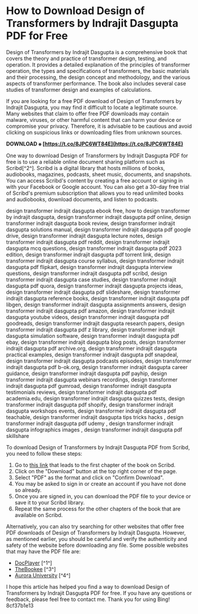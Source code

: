 # How to Download Design of Transformers by Indrajit Dasgupta PDF for Free
 
Design of Transformers by Indrajit Dasgupta is a comprehensive book that covers the theory and practice of transformer design, testing, and operation. It provides a detailed explanation of the principles of transformer operation, the types and specifications of transformers, the basic materials and their processing, the design concept and methodology, and the various aspects of transformer performance. The book also includes several case studies of transformer design and examples of calculations.
 
If you are looking for a free PDF download of Design of Transformers by Indrajit Dasgupta, you may find it difficult to locate a legitimate source. Many websites that claim to offer free PDF downloads may contain malware, viruses, or other harmful content that can harm your device or compromise your privacy. Therefore, it is advisable to be cautious and avoid clicking on suspicious links or downloading files from unknown sources.
 
**DOWNLOAD ⚹ [https://t.co/8JPC6WT84E](https://t.co/8JPC6WT84E)**


 
One way to download Design of Transformers by Indrajit Dasgupta PDF for free is to use a reliable online document sharing platform such as Scribd[^2^]. Scribd is a digital library that hosts millions of books, audiobooks, magazines, podcasts, sheet music, documents, and snapshots. You can access Scribd's content by creating a free account or signing in with your Facebook or Google account. You can also get a 30-day free trial of Scribd's premium subscription that allows you to read unlimited books and audiobooks, download documents, and listen to podcasts.
 
design transformer indrajit dasgupta ebook free,  how to design transformer by indrajit dasgupta,  design transformer indrajit dasgupta pdf online,  design transformer indrajit dasgupta book review,  design transformer indrajit dasgupta solutions manual,  design transformer indrajit dasgupta pdf google drive,  design transformer indrajit dasgupta lecture notes,  design transformer indrajit dasgupta pdf reddit,  design transformer indrajit dasgupta mcq questions,  design transformer indrajit dasgupta pdf 2023 edition,  design transformer indrajit dasgupta pdf torrent link,  design transformer indrajit dasgupta course syllabus,  design transformer indrajit dasgupta pdf flipkart,  design transformer indrajit dasgupta interview questions,  design transformer indrajit dasgupta pdf scribd,  design transformer indrajit dasgupta case studies,  design transformer indrajit dasgupta pdf quora,  design transformer indrajit dasgupta projects ideas,  design transformer indrajit dasgupta pdf slideshare,  design transformer indrajit dasgupta reference books,  design transformer indrajit dasgupta pdf libgen,  design transformer indrajit dasgupta assignments answers,  design transformer indrajit dasgupta pdf amazon,  design transformer indrajit dasgupta youtube videos,  design transformer indrajit dasgupta pdf goodreads,  design transformer indrajit dasgupta research papers,  design transformer indrajit dasgupta pdf z library,  design transformer indrajit dasgupta simulation software,  design transformer indrajit dasgupta pdf ebay,  design transformer indrajit dasgupta blog posts,  design transformer indrajit dasgupta pdf archive.org,  design transformer indrajit dasgupta practical examples,  design transformer indrajit dasgupta pdf snapdeal,  design transformer indrajit dasgupta podcasts episodes,  design transformer indrajit dasgupta pdf b-ok.org,  design transformer indrajit dasgupta career guidance,  design transformer indrajit dasgupta pdf payhip,  design transformer indrajit dasgupta webinars recordings,  design transformer indrajit dasgupta pdf gumroad,  design transformer indrajit dasgupta testimonials reviews,  design transformer indrajit dasgupta pdf academia.edu,  design transformer indrajit dasgupta quizzes tests,  design transformer indrajit dasgupta pdf shopify,  design transformer indrajit dasgupta workshops events,  design transformer indrajit dasgupta pdf teachable,  design transformer indrajit dasgupta tips tricks hacks ,  design transformer indrajit dasgupta pdf udemy ,  design transformer indrajit dasgupta infographics images ,  design transformer indrajit dasgupta pdf skillshare
 
To download Design of Transformers by Indrajit Dasgupta PDF from Scribd, you need to follow these steps:
 
1. Go to [this link](https://www.scribd.com/document/386432812/Chap-1-Working-Principle-of-a-Transformer-Design-of-Transformers-by-Indrajeet-Dasgupta) that leads to the first chapter of the book on Scribd.
2. Click on the "Download" button at the top right corner of the page.
3. Select "PDF" as the format and click on "Confirm Download".
4. You may be asked to sign in or create an account if you have not done so already.
5. Once you are signed in, you can download the PDF file to your device or save it to your Scribd library.
6. Repeat the same process for the other chapters of the book that are available on Scribd.

Alternatively, you can also try searching for other websites that offer free PDF downloads of Design of Transformers by Indrajit Dasgupta. However, as mentioned earlier, you should be careful and verify the authenticity and safety of the website before downloading any file. Some possible websites that may have the PDF file are:

- [DocPlayer](https://docplayer.net/176951902-Design-of-transformers-by-indrajit-dasgupta.html) [^1^]
- [TheBookee](https://thebookee.net/pd/pdf-design-of-transformer-by-indrajit-dasgupta) [^3^]
- [Aurora University](https://irb.aurora.edu/Book/record/Design-Of-Transformers-Indrajit-Dasgupta.pdf?sequence=1&ht=edition) [^4^]

I hope this article has helped you find a way to download Design of Transformers by Indrajit Dasgupta PDF for free. If you have any questions or feedback, please feel free to contact me. Thank you for using Bing!
 8cf37b1e13
 

